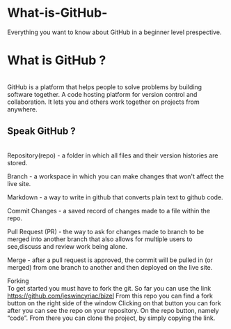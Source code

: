 # What-is-GitHub-
Everything you want to know about GitHub in a beginner level prespective.

<h1>What is GitHub ?</h1><br>
GitHub is a platform that helps people to solve problems by building software together.  A code hosting platform for version control and collaboration.
It lets you and others work together on projects from anywhere.

<h2>Speak GitHub ?</h2><br>
Repository(repo) - a folder in which all files and their version histories
                                are stored.

 Branch -  a workspace in which you can make changes that won't affect 
                  the live site.

Markdown -  a way to write in github that converts plain text to github code.

Commit Changes - a saved record of changes made to a file within the repo.

Pull Request (PR) - the way to ask for changes made to branch to be merged 
                                  into another branch that also allows for multiple users to 
                                  see,discuss and review work being alone.

Merge -  after a pull request is approved, the commit will be pulled in (or merged)
               from one branch to another and then deployed on the live site.
               

Forking<br>
To get started you  must have to fork the git.
So far you can use the link   https://github.com/jeswincyriac/bizel
From this repo you can find a fork button on the right side of the window
Clicking on that button  you can fork after you can see the repo on your repository.
On the repo button, namely “code”.
From there you can clone the project, by simply copying the link.
